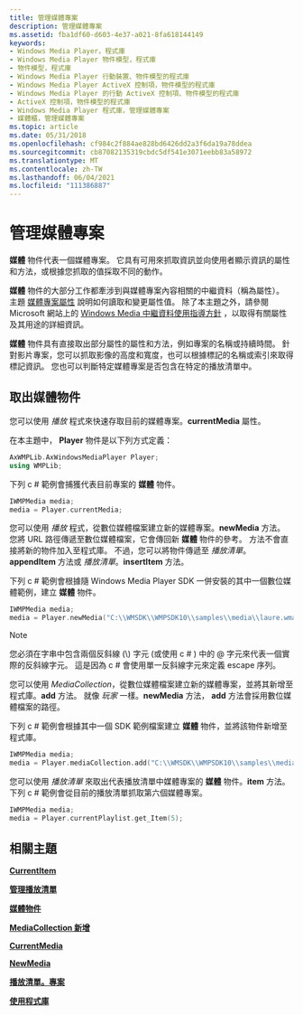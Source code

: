 ```yaml
---
title: 管理媒體專案
description: 管理媒體專案
ms.assetid: fba1df60-d603-4e37-a021-8fa618144149
keywords:
- Windows Media Player，程式庫
- Windows Media Player 物件模型，程式庫
- 物件模型，程式庫
- Windows Media Player 行動裝置、物件模型的程式庫
- Windows Media Player ActiveX 控制項，物件模型的程式庫
- Windows Media Player 的行動 ActiveX 控制項、物件模型的程式庫
- ActiveX 控制項，物件模型的程式庫
- Windows Media Player 程式庫，管理媒體專案
- 媒體櫃，管理媒體專案
ms.topic: article
ms.date: 05/31/2018
ms.openlocfilehash: cf984c2f884ae828bd6426dd2a3f6da19a78ddea
ms.sourcegitcommit: cb87082135319cbdc5df541e3071eebb83a58972
ms.translationtype: MT
ms.contentlocale: zh-TW
ms.lasthandoff: 06/04/2021
ms.locfileid: "111386887"
---
```

# <a name="managing-media-items"></a>管理媒體專案

**媒體** 物件代表一個媒體專案。 它具有可用來抓取資訊並向使用者顯示資訊的屬性和方法，或根據您抓取的值採取不同的動作。

**媒體** 物件的大部分工作都牽涉到與媒體專案內容相關的中繼資料（稱為屬性）。 主題 [媒體專案屬性](media-item-attributes.md) 說明如何讀取和變更屬性值。 除了本主題之外，請參閱 Microsoft 網站上的 [Windows Media 中繼資料使用指導方針](/previous-versions/ms867702(v=msdn.10)) ，以取得有關屬性及其用途的詳細資訊。

**媒體** 物件具有直接取出部分屬性的屬性和方法，例如專案的名稱或持續時間。 針對影片專案，您可以抓取影像的高度和寬度，也可以根據標記的名稱或索引來取得標記資訊。 您也可以判斷特定媒體專案是否包含在特定的播放清單中。

## <a name="retrieving-a-media-object"></a>取出媒體物件

您可以使用 *播放* 程式來快速存取目前的媒體專案。**currentMedia** 屬性。

在本主題中， **Player** 物件是以下列方式定義：


```C++
AxWMPLib.AxWindowsMediaPlayer Player;
using WMPLib;

```



下列 c # 範例會捕獲代表目前專案的 **媒體** 物件。


```C++
IWMPMedia media;
media = Player.currentMedia;

```



您可以使用 *播放* 程式，從數位媒體檔案建立新的媒體專案。**newMedia** 方法。 您將 URL 路徑傳遞至數位媒體檔案，它會傳回新 **媒體** 物件的參考。 方法不會直接將新的物件加入至程式庫。 不過，您可以將物件傳遞至 *播放清單*。**appendItem** 方法或 *播放清單*。**insertItem** 方法。

下列 c # 範例會根據隨 Windows Media Player SDK 一併安裝的其中一個數位媒體範例，建立 **媒體** 物件。


```C++
IWMPMedia media;
media = Player.newMedia("C:\\WMSDK\\WMPSDK10\\samples\\media\\laure.wma");

```



> [!Note]  
> 您必須在字串中包含兩個反斜線 (\\) 字元 (或使用 c # ) 中的 @ 字元來代表一個實際的反斜線字元。 這是因為 c # 會使用單一反斜線字元來定義 escape 序列。

 

您可以使用 *MediaCollection*，從數位媒體檔案建立新的媒體專案，並將其新增至程式庫。**add** 方法。 就像 *玩家* 一樣。**newMedia** 方法， **add** 方法會採用數位媒體檔案的路徑。

下列 c # 範例會根據其中一個 SDK 範例檔案建立 **媒體** 物件，並將該物件新增至程式庫。


```C++
IWMPMedia media;
media = Player.mediaCollection.add("C:\\WMSDK\\WMPSDK10\\samples\\media\\laure.wma");

```



您可以使用 *播放清單* 來取出代表播放清單中媒體專案的 **媒體** 物件。**item** 方法。 下列 c # 範例會從目前的播放清單抓取第六個媒體專案。


```C++
IWMPMedia media;
media = Player.currentPlaylist.get_Item(5);

```



## <a name="related-topics"></a>相關主題

<dl> <dt>

[**CurrentItem**](controls-currentitem.md)
</dt> <dt>

[**管理播放清單**](managing-playlists.md)
</dt> <dt>

[**媒體物件**](media-object.md)
</dt> <dt>

[**MediaCollection 新增**](mediacollection-add.md)
</dt> <dt>

[**CurrentMedia**](player-currentmedia.md)
</dt> <dt>

[**NewMedia**](player-newmedia.md)
</dt> <dt>

[**播放清單。專案**](playlist-item.md)
</dt> <dt>

[**使用程式庫**](working-with-the-library.md)
</dt> </dl>

 

 




